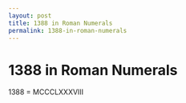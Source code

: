 ```yaml
---
layout: post
title: 1388 in Roman Numerals
permalink: 1388-in-roman-numerals
---
```


# 1388 in Roman Numerals

1388 = MCCCLXXXVIII
